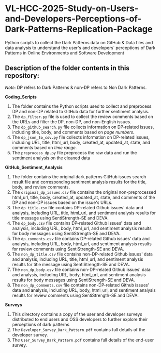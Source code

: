 # VL-HCC-2025-Study-on-Users-and-Developers-Perceptions-of-Dark-Patterns-Replication-Package

Python scripts to collect the Dark Patterns data on GitHub &amp; Data files and data analysis to understand the user's and developers' perceptions of Dark Patterns in Online Environments and Software Development

## Description of the folder contents in this repository:

*Note:* DP refers to Dark Patterns &amp; non-DP refers to Non Dark Patterns.

**Coding_Scripts**
1. The folder contains the Python scripts used to collect and preprocess DP and non-DP related to GitHub data for further sentiment analysis.
2. The ``dp_filter.py`` file is used to collect the review comments based on the URLs and filter the DP, non-DP, and non-English issues.
3. The ``dp_github_search.py`` file collects information on DP-related issues, including title, body, and comments based on *page numbers*.
4. The ``dp_json_to_csv.py`` file collects information on DP-related issues, including URL, title, html_url, body, created_at, updated_at, state, and comments based on *time range*.
5. The ``preprocess_dp.py`` file preprocess the raw data and run the sentiment analysis on the cleaned data

**GitHub_Sentiment_Analysis**
1. The folder contains the original dark patterns GitHub issues search result file and corresponding sentiment analysis results for the title, body, and review comments.
2. The ``original_dp_issues.csv`` file contains the original non-preprocessed html_url, title, body, created_at, updated_at, state, and comments of the DP and non-DP issues based on the issue's URLs.
3. The ``dp_title.csv`` file contains DP-related Github issues' data and analysis, including URL, title, html_url, and sentiment analysis results for title message using SentiStrength-SE and DEVA.
4. The ``dp_body.csv`` file contains DP-related Github issues' data and analysis, including URL, body, html_url, and sentiment analysis results for body messages using SentiStrength-SE and DEVA.
5. The ``dp_comments.csv`` file contains DP-related Github issues' data and analysis, including URL, body, html_url, and sentiment analysis results for review comments using SentiStrength-SE and DEVA.
6. The ``non_dp_title.csv`` file contains non-DP-related Github issues' data and analysis, including URL, title, html_url, and sentiment analysis results for title message using SentiStrength-SE and DEVA.
4. The ``non_dp_body.csv`` file contains non-DP-related Github issues' data and analysis, including URL, body, html_url, and sentiment analysis results for body messages using SentiStrength-SE and DEVA.
5. The ``non_dp_comments.csv`` file contains non-DP-related Github issues' data and analysis, including URL, body, html_url, and sentiment analysis results for review comments using SentiStrength-SE and DEVA.

**Surveys**
1. This directory contains a copy of the user and developer surveys distributed to end users and OSS developers to further explore their perceptions of dark patterns.
2. The ``Developer_Survey_Dark_Pattern.pdf`` contains full details of the developer survey.
3. The ``User_Survey_Dark_Pattern.pdf`` contains full details of the end-user survey.
